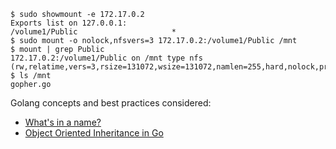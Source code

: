 ```
$ sudo showmount -e 172.17.0.2
Exports list on 127.0.0.1:
/volume1/Public                     *
$ sudo mount -o nolock,nfsvers=3 172.17.0.2:/volume1/Public /mnt
$ mount | grep Public
172.17.0.2:/volume1/Public on /mnt type nfs (rw,relatime,vers=3,rsize=131072,wsize=131072,namlen=255,hard,nolock,proto=tcp,timeo=600,retrans=2,sec=sys,mountaddr=172.17.0.2,mountvers=3,mountport=892,mountproto=tcp,local_lock=all,addr=172.17.0.2)
$ ls /mnt
gopher.go
```

Golang concepts and best practices considered:
* [What's in a name?]
* [Object Oriented Inheritance in Go]

[What's in a name?]: https://talks.golang.org/2014/names.slide
[Object Oriented Inheritance in Go]: https://hackthology.com/object-oriented-inheritance-in-go.html